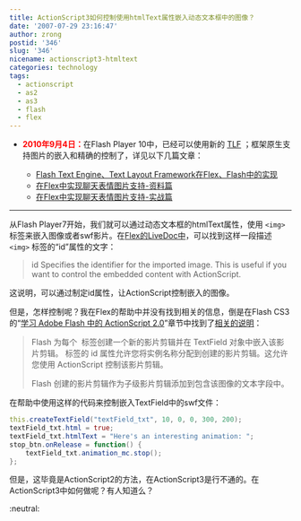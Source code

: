 ```yaml
---
title: ActionScript3如何控制使用htmlText属性嵌入动态文本框中的图像？
date: '2007-07-29 23:16:47'
author: zrong
postid: '346'
slug: '346'
nicename: actionscript3-htmltext
categories: technology
tags:
  - actionscript
  - as2
  - as3
  - flash
  - flex
---
```


- <span style="color: #ff0000;">**2010年9月4日：**</span>在Flash Player 10中，已经可以使用新的 [TLF](http://zengrong.net/post/tag/tlf) ；框架原生支持图片的嵌入和精确的控制了，详见以下几篇文章：

	- [Flash Text Engine、Text Layout Framework在Flex、Flash中的实现](http://blog.zengrong.net/post/770.html)
	- [在Flex中实现聊天表情图片支持-资料篇](http://blog.zengrong.net/post/721.html)
	- [在Flex中实现聊天表情图片支持-实战篇](http://blog.zengrong.net/post/810.html)

--------

从Flash Player7开始，我们就可以通过动态文本框的htmlText属性，使用 `<img>` 标签来嵌入图像或者swf影片。在[Flex的LiveDoc中](http://livedocs.adobe.com/flex/201/html/textcontrols_060_10.html)，可以找到这样一段描述 `<img>` 标签的“id”属性的文字：

> id Specifies the identifier for the imported image. This is useful if
> you want to control the embedded content with ActionScript.

这说明，可以通过制定id属性，让ActionScript控制嵌入的图像。

但是，怎样控制呢？我在Flex的帮助中并没有找到相关的信息，倒是在Flash CS3的“[学习 Adobe Flash 中的 ActionScript 2.0](http://livedocs.adobe.com/flash/9.0_cn/main/Part3_Learning_AS2_1.html)”章节中找到了[相关的说明](http://livedocs.adobe.com/flash/9.0_cn/main/00000939.html)：<!--more-->

> Flash 为每个 <img alt></img> 标签创建一个新的影片剪辑并在 TextField
> 对象中嵌入该影片剪辑。<img alt></img> 标签的 id
> 属性允许您将实例名称分配到创建的影片剪辑。这允许您使用 ActionScript
> 控制该影片剪辑。
>
> Flash 创建的影片剪辑作为子级影片剪辑添加到包含该图像的文本字段中。

在帮助中使用这样的代码来控制嵌入TextField中的swf文件：

``` ActionScript
this.createTextField("textField_txt", 10, 0, 0, 300, 200);
textField_txt.html = true;
textField_txt.htmlText = "Here's an interesting animation: ";
stop_btn.onRelease = function() {
    textField_txt.animation_mc.stop();
};
```

但是，这毕竟是ActionScript2的方法，在ActionScript3是行不通的。在ActionScript3中如何做呢？有人知道么？

:neutral:

